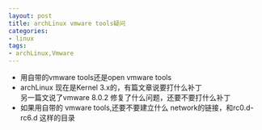 ```yaml
---
layout: post
title: archLinux vmware tools疑问
categories:
- linux
tags:
- archLinux,Vmware
---
```

- 用自带的vmware tools还是open vmware tools
- archLinux 现在是Kernel 3.x的，有篇文章说要打什么补丁  
另一篇文说了vmware 8.0.2  修复了什么问题，还要不要打什么补丁
- 如果用自带的 vmware tools,还要不要建立什么 network的链接，和rc0.d-rc6.d 这样的目录